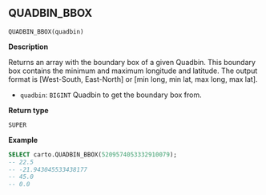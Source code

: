 ## QUADBIN_BBOX

```sql:signature
QUADBIN_BBOX(quadbin)
```

**Description**

Returns an array with the boundary box of a given Quadbin. This boundary box contains the minimum and maximum longitude and latitude. The output format is [West-South, East-North] or [min long, min lat, max long, max lat].

* `quadbin`: `BIGINT` Quadbin to get the boundary box from.

**Return type**

`SUPER`

**Example**

```sql
SELECT carto.QUADBIN_BBOX(5209574053332910079);
-- 22.5
-- -21.943045533438177
-- 45.0
-- 0.0
```
